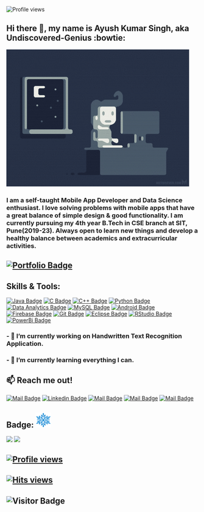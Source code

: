 ![Profile views](https://gpvc.arturio.dev/undiscovered-genius)  

## Hi there 👋, my name is Ayush Kumar Singh, aka Undiscovered-Genius :bowtie:
<img src='res\night.gif' class="center">

### I am a self-taught Mobile App Developer and Data Science enthusiast. I love solving problems with mobile apps that have a great balance of simple design & good functionality. I am currently pursuing my 4th year B.Tech in CSE branch at SIT, Pune(2019-23). Always open to learn new things and develop a healthy balance between academics and extracurricular activities.
##   [![Portfolio Badge](https://img.shields.io/badge/Portfolio-172B4D?style=for-the-badge&logo=Opsgenie&logoColor=white)](https://profirebaseproject-3b14b.web.app/) 

## Skills & Tools: 
[![Java Badge](https://img.shields.io/badge/Java-ED8B00?style=for-the-badge&logo=java&logoColor=white)](#)    [![C Badge](https://img.shields.io/badge/C-00599C?style=for-the-badge&logo=c&logoColor=white)](#)    [![C++ Badge](https://img.shields.io/badge/C%2B%2B-00599C?style=for-the-badge&logo=c%2B%2B&logoColor=white)](#)    [![Python Badge](https://img.shields.io/badge/Python-FFD43B?style=for-the-badge&logo=python&logoColor=darkgreen)](#)    [![Data Analytics Badge](https://img.shields.io/badge/Data%20Science-E37400?style=for-the-badge&logo=google%20analytics&logoColor=white)](#)    [![MySQL Badge](https://img.shields.io/badge/MySQL-00000F?style=for-the-badge&logo=mysql&logoColor=white)](#)    [![Android Badge](https://img.shields.io/badge/Android-3DDC84?style=for-the-badge&logo=android&logoColor=white)](#)    [![Firebase Badge](https://img.shields.io/badge/firebase-ffca28?style=for-the-badge&logo=firebase&logoColor=black)](#)    [![Git Badge](https://img.shields.io/badge/Git-F05032?style=for-the-badge&logo=git&logoColor=white)](#)   [![Eclipse Badge](https://img.shields.io/badge/Eclipse-2C2255?style=for-the-badge&logo=eclipse&logoColor=white)](#)    [![RStudio Badge](https://img.shields.io/badge/RStudio-75AADB?style=for-the-badge&logo=RStudio&logoColor=white)](#)     [![PowerBi Badge](https://img.shields.io/badge/PowerBI-F2C811?style=for-the-badge&logo=Power%20BI&logoColor=white)](#) 
<br>

### - 🔭 I’m currently working on Handwritten Text Recognition Application. 
### - 🌱 I’m currently learning everything I can. 


## :mailbox: Reach me out!

[![Mail Badge](https://img.shields.io/badge/-undiscovered_genius-darkgreen?style=flat&labelColor=darkgreen&logo=github&logoColor=white)](https://github.com/undiscovered-genius)
[![Linkedin Badge](https://img.shields.io/badge/-Ayush-0e76a8?style=flat&labelColor=0e76a8&logo=linkedin&logoColor=white)](https://www.linkedin.com/in/-ayush-kumar-singh/)
[![Mail Badge](https://img.shields.io/badge/-ayushksingh7-c0392b?style=flat&labelColor=c0392b&logo=gmail&logoColor=white)](mailto:ayushksingh7@gmail.com)
[![Mail Badge](https://img.shields.io/badge/-HackerRank-ffffff?style=flat&labelColor=black&logo=hackerrank&logoColor=green)](https://www.hackerrank.com/ayushksingh7)
[![Mail Badge](https://img.shields.io/badge/-LeetCode-000000?style=flat&labelColor=000000&logo=leetcode&logoColor=orange)](https://leetcode.com/ayushksingh7)
<br />

## Badge: <a href='https://archiveprogram.github.com/'><img src='https://raw.githubusercontent.com/acervenky/animated-github-badges/master/assets/acbadge.gif' width='40' height='40'></a> 

<p style="text-align:right">
  
![](https://github.com/undiscovered-genius/GitStats/blob/master/generated/overview.svg)
![](https://github.com/undiscovered-genius/GitStats/blob/master/generated/languages.svg)
</p>


## [![Profile views](https://visitor-badge.glitch.me/badge?page_id=undiscovered-genius.undiscovered-genius)](https://github.com/undiscovered-genius)
## [![Hits views](https://hits.seeyoufarm.com/api/count/incr/badge.svg?url=https%3A%2F%2Fgithub.com%2F{undiscovered-genius}1212%2Fhit-counter)](https://github.com/undiscovered-genius)
##  ![Visitor Badge](https://visitor-badge.laobi.icu/badge?page_id=undiscovered-genius.undiscovered-genius)
